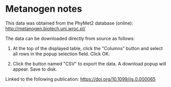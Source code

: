 # Metanogen notes

This data was obtained from the PhyMet2 database (online): 
http://metanogen.biotech.uni.wroc.pl/

The data can be downloaded directly from source as follows:

1) At the top of the displayed table, click the "Columns" button and select all rows in the popup selection field. 
Click OK.

2) Click the button named "CSV" to export the data. A download popup will appear. 
Save to disk.

Linked to the following publication: 
https://doi.org/10.1099/ijs.0.000065

